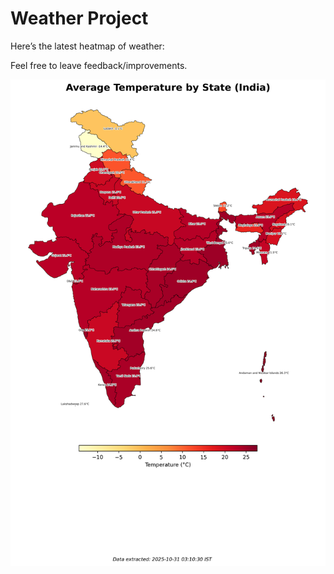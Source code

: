 # Weather Project

Here’s the latest heatmap of weather:

Feel free to leave feedback/improvements.

![India Heatmap](docs/assets/india_heatmap.png?v=03DB50)

